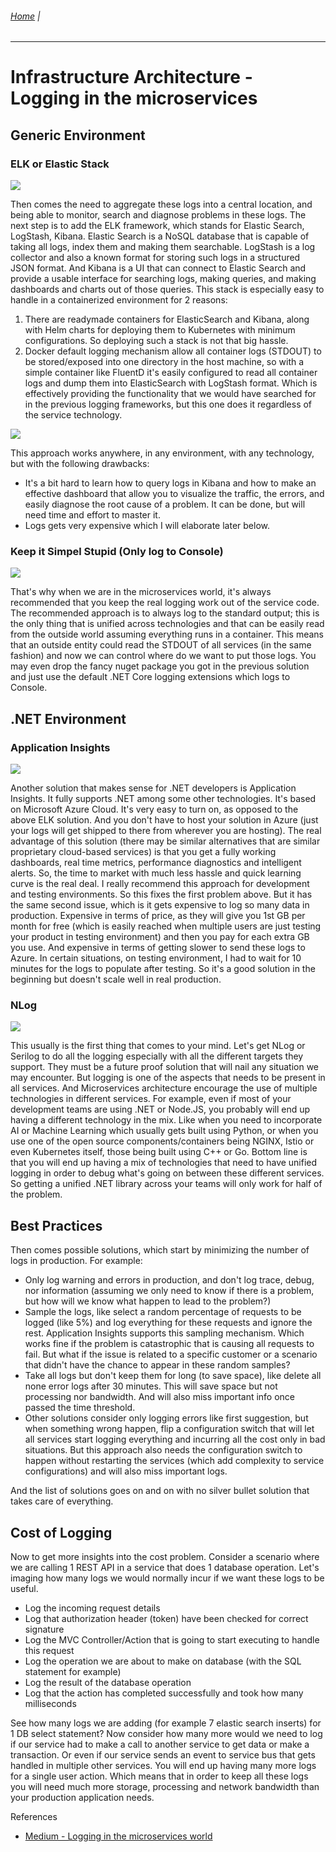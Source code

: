 ###### [Home](https://github.com/RyKaj/Documentation/blob/master/README.md) | 
------------



Infrastructure Architecture - Logging in the microservices
========================================================


 
Generic Environment
-------------------

### ELK or Elastic Stack

![](https://miro.medium.com/max/384/1*f76792PlJa2SKG-Y9wioLQ.png)

Then comes the need to aggregate these logs into a central location, and
being able to monitor, search and diagnose problems in these logs. The
next step is to add the ELK framework, which stands for Elastic Search,
LogStash, Kibana. Elastic Search is a NoSQL database that is capable of
taking all logs, index them and making them searchable. LogStash is a
log collector and also a known format for storing such logs in a
structured JSON format. And Kibana is a UI that can connect to Elastic
Search and provide a usable interface for searching logs, making
queries, and making dashboards and charts out of those queries. This
stack is especially easy to handle in a containerized environment for 2
reasons:

1.  There are readymade containers for ElasticSearch and Kibana, along
    with Helm charts for deploying them to Kubernetes with minimum
    configurations. So deploying such a stack is not that big hassle.
2.  Docker default logging mechanism allow all container logs (STDOUT)
    to be stored/exposed into one directory in the host machine, so with
    a simple container like FluentD it's easily configured to read all
    container logs and dump them into ElasticSearch with LogStash
    format. Which is effectively providing the functionality that we
    would have searched for in the previous logging frameworks, but this
    one does it regardless of the service technology.

![](https://miro.medium.com/max/1135/0*6Fdv9a-zWRjmgVHQ.png)

This approach works anywhere, in any environment, with any technology,
but with the following drawbacks:

-   It's a bit hard to learn how to query logs in Kibana and how to make
    an effective dashboard that allow you to visualize the traffic, the
    errors, and easily diagnose the root cause of a problem. It can be
    done, but will need time and effort to master it.
-   Logs gets very expensive which I will elaborate later below.

### Keep it Simpel Stupid (Only log to Console)

![](https://miro.medium.com/max/1365/0*JOq9Dop40d6lr6tR)

That's why when we are in the microservices world, it's always
recommended that you keep the real logging work out of the service code.
The recommended approach is to always log to the standard output; this
is the only thing that is unified across technologies and that can be
easily read from the outside world assuming everything runs in a
container. This means that an outside entity could read the STDOUT of
all services (in the same fashion) and now we can control where do we
want to put those logs. You may even drop the fancy nuget package you
got in the previous solution and just use the default .NET Core logging
extensions which logs to Console.

.NET Environment
----------------

### Application Insights

![](https://miro.medium.com/max/1236/0*JoMeJ-2QEvQRCF69.png)

Another solution that makes sense for .NET developers is Application
Insights. It fully supports .NET among some other technologies. It's
based on Microsoft Azure Cloud. It's very easy to turn on, as opposed to
the above ELK solution. And you don't have to host your solution in
Azure (just your logs will get shipped to there from wherever you are
hosting). The real advantage of this solution (there may be similar
alternatives that are similar proprietary cloud-based services) is that
you get a fully working dashboards, real time metrics, performance
diagnostics and intelligent alerts. So, the time to market with much
less hassle and quick learning curve is the real deal. I really
recommend this approach for development and testing environments. So
this fixes the first problem above. But it has the same second issue,
which is it gets expensive to log so many data in production. Expensive
in terms of price, as they will give you 1st GB per month for free
(which is easily reached when multiple users are just testing your
product in testing environment) and then you pay for each extra GB you
use. And expensive in terms of getting slower to send these logs to
Azure. In certain situations, on testing environment, I had to wait for
10 minutes for the logs to populate after testing. So it's a good
solution in the beginning but doesn't scale well in real production.

### NLog

![](https://miro.medium.com/max/352/0*JSHjcgoJSVvjwEcS)

This usually is the first thing that comes to your mind. Let's get NLog
or Serilog to do all the logging especially with all the different
targets they support. They must be a future proof solution that will
nail any situation we may encounter. But logging is one of the aspects
that needs to be present in all services. And Microservices architecture
encourage the use of multiple technologies in different services. For
example, even if most of your development teams are using .NET or
Node.JS, you probably will end up having a different technology in the
mix. Like when you need to incorporate AI or Machine Learning which
usually gets built using Python, or when you use one of the open source
components/containers being NGINX, Istio or even Kubernetes itself,
those being built using C++ or Go. Bottom line is that you will end up
having a mix of technologies that need to have unified logging in order
to debug what's going on between these different services. So getting a
unified .NET library across your teams will only work for half of the
problem.

Best Practices
--------------

Then comes possible solutions, which start by minimizing the number of
logs in production. For example:

-   Only log warning and errors in production, and don't log trace,
    debug, nor information (assuming we only need to know if there is a
    problem, but how will we know what happen to lead to the problem?)
-   Sample the logs, like select a random percentage of requests to be
    logged (like 5%) and log everything for these requests and ignore
    the rest. Application Insights supports this sampling mechanism.
    Which works fine if the problem is catastrophic that is causing all
    requests to fail. But what if the issue is related to a specific
    customer or a scenario that didn't have the chance to appear in
    these random samples?
-   Take all logs but don't keep them for long (to save space), like
    delete all none error logs after 30 minutes. This will save space
    but not processing nor bandwidth. And will also miss important info
    once passed the time threshold.
-   Other solutions consider only logging errors like first suggestion,
    but when something wrong happen, flip a configuration switch that
    will let all services start logging everything and incurring all the
    cost only in bad situations. But this approach also needs the
    configuration switch to happen without restarting the services
    (which add complexity to service configurations) and will also miss
    important logs.

And the list of solutions goes on and on with no silver bullet solution
that takes care of everything.

Cost of Logging
---------------

Now to get more insights into the cost problem. Consider a scenario
where we are calling 1 REST API in a service that does 1 database
operation. Let's imaging how many logs we would normally incur if we
want these logs to be useful.

-   Log the incoming request details
-   Log that authorization header (token) have been checked for correct
    signature
-   Log the MVC Controller/Action that is going to start executing to
    handle this request
-   Log the operation we are about to make on database (with the SQL
    statement for example)
-   Log the result of the database operation
-   Log that the action has completed successfully and took how many
    milliseconds

See how many logs we are adding (for example 7 elastic search inserts)
for 1 DB select statement? Now consider how many more would we need to
log if our service had to make a call to another service to get data or
make a transaction. Or even if our service sends an event to service bus
that gets handled in multiple other services. You will end up having
many more logs for a single user action. Which means that in order to
keep all these logs you will need much more storage, processing and
network bandwidth than your production application needs.

References

-   [Medium - Logging in the microservices
    world](https://medium.com/microservices-for-net-developers/net-logging-in-the-microservices-world-d08b5f6425f6)



 



